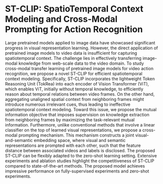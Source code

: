 # ST-CLIP: SpatioTemporal Context Modeling and Cross-Modal Prompting for Action Recognition

Large pretrained models applied to image data have showcased significant progress in visual representation learning. However, the direct application of pretrained image models to video data is insufficient for capturing spatiotemporal context. The challenge lies in effectively transferring image-modal knowledge from web-scale data to the video domain. To study cross-modal transfer learning of pretrained image models for video action recognition, we propose a novel ST-CLIP for efficient spatiotemporal context modeling. Specifically, ST-CLIP incorporates the lightweight Token Reasoning Unit (TokRea) into each encoder of Vision Transformer (ViT), which enables ViT, initially without temporal knowledge, to efficiently reason about temporal relations between video frames. On the other hand, aggregating unaligned spatial context from neighboring frames might introduce numerous irrelevant cues, thus leading to ineffective spatiotemporal context modeling. Toward this issue, we propose the mutual information objective that imposes supervision on knowledge extraction from neighboring frames by maximizing the task-relevant mutual information. Furthermore, unlike conventional methods that involve a linear classifier on the top of learned visual representations, we propose a cross-modal prompting mechanism. This mechanism constructs a joint visual-and-semantic embedding space, where visual and semantic representations are prompted with each other, such that the feature distance between associated videos and labels is disclosed. The proposed ST-CLIP can be flexibly adapted to the zero-shot learning setting. Extensive experiments and ablation studies highlight the competitiveness of ST-CLIP compared to state-of-the-art methods. The proposed model achieves impressive performance on fully-supervised experiments and zero-shot experiments.
